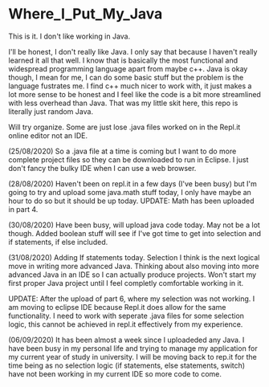# Where_I_Put_My_Java
This is it. I don't like working in Java. 

I'll be honest, I don't really like Java. I only say that because I haven't really learned it all that well. I know that is basically the most functional and widespread programming language apart from maybe c++. Java is okay though, I mean for me, I can do some basic stuff but the problem is the language fustrates me. I find c++ much nicer to work with, it just makes a lot more sense to be honest and I feel like the code is a bit more streamlined with less overhead than Java. That was my little skit here, this repo is literally just random Java. 

Will try organize. Some are just lose .java files worked on in the Repl.it online editor not an IDE.

(25/08/2020) So a .java file at a time is coming but I want to do more complete project files so they can be downloaded to run in Eclipse. I just don't fancy the bulky IDE when I can use a web browser.

(28/08/2020) Haven't been on repl.it in a few days (I've been busy) but I'm going to try and upload some java.math stuff today, I only have maybe an hour to do so but it should be up today. UPDATE: Math has been uploaded in part 4.

(30/08/2020) Have been busy, will upload java code today. May not be a lot though. Added boolean stuff will see if I've got time to get into selection and if statements, if else included.

(31/08/2020) Adding If statements today. Selection I think is the next logical move in writing more advanced Java. Thinking about also moving into more advanced Java in an IDE so I can actually produce projects. Won't start my first proper Java project until I feel completly comfortable working in it.

UPDATE: After the upload of part 6, where my selection was not working. I am moving to eclipse IDE because Repl.it does allow for the same functionality. I need to work with seperate .java files for some selection logic, this cannot be achieved in repl.it effectively from my experience. 

(06/09/2020) It has been almost a week since I uploadeded any Java. I have been busy in my personal life and trying to manage my application for my current year of study in university. I will be moving back to rep.it for the time being as no selection logic (if statements, else statements, switch) have not been working in my current IDE so more code to come.
